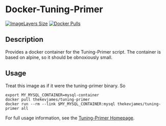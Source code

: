 # Docker-Tuning-Primer

[![ImageLayers Size](https://img.shields.io/imagelayers/image-size/thekevjames/tuning-primer/latest.svg)](https://hub.docker.com/r/thekevjames/tuning-primer/)
[![Docker Pulls](https://img.shields.io/docker/pulls/thekevjames/tuning-primer.svg)](https://hub.docker.com/r/thekevjames/tuning-primer/)

## Description

Provides a docker container for the Tuning-Primer script. The container is based on alpine, so it should be obnoxiously small.

## Usage

Treat this image as if it were the tuning-primer binary. So

    export MY_MYSQL_CONTAINER=mysql-container
    docker pull thekevjames/tuning-primer
    docker run --rm --link $MY_MYSQL_CONTAINER:mysql thekevjames/tuning-primer all

For full usage information, see the [Tuning-Primer Homepage](https://launchpad.net/mysql-tuning-primer).
